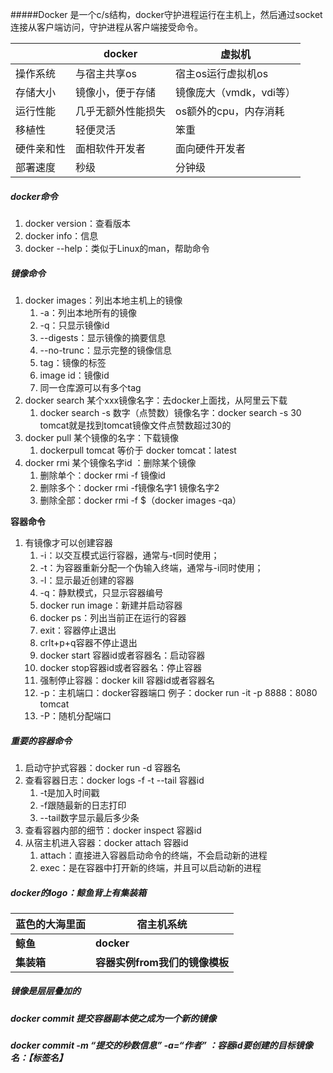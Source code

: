 #####Docker 是一个c/s结构，docker守护进程运行在主机上，然后通过socket连接从客户端访问，守护进程从客户端接受命令。

|            | docker             | 虚拟机                  |
| ---------- | ------------------ | ----------------------- |
| 操作系统   | 与宿主共享os       | 宿主os运行虚拟机os      |
| 存储大小   | 镜像小，便于存储   | 镜像庞大（vmdk，vdi等） |
| 运行性能   | 几乎无额外性能损失 | os额外的cpu，内存消耗   |
| 移植性     | 轻便灵活           | 笨重                    |
| 硬件亲和性 | 面相软件开发者     | 面向硬件开发者          |
| 部署速度   | 秒级               | 分钟级                  |

  ##### docker命令

1. docker version：查看版本
2. docker info：信息
3. docker --help：类似于Linux的man，帮助命令

##### 镜像命令

1. docker images：列出本地主机上的镜像 
   1. -a：列出本地所有的镜像
   2. -q：只显示镜像id
   3. --digests：显示镜像的摘要信息
   4. --no-trunc：显示完整的镜像信息
   5. tag：镜像的标签
   6. image id：镜像id
   7. 同一仓库源可以有多个tag
2. docker search 某个xxx镜像名字：去docker上面找，从阿里云下载
   1. docker search -s 数字（点赞数）镜像名字：docker search -s  30 tomcat就是找到tomcat镜像文件点赞数超过30的
3. docker pull 某个镜像的名字：下载镜像
   1. dockerpull tomcat 等价于 docker tomcat：latest
4. docker rmi 某个镜像名字id ：删除某个镜像
   1. 删除单个：docker rmi -f 镜像id
   2. 删除多个：docker rmi -f镜像名字1 镜像名字2
   3. 删除全部：docker rmi -f $（docker images -qa）

**容器命令**

1. 有镜像才可以创建容器
   1. -i：以交互模式运行容器，通常与-t同时使用；
   2. -t：为容器重新分配一个伪输入终端，通常与-i同时使用；
   3. -l：显示最近创建的容器
   4. -q：静默模式，只显示容器编号
   5. docker run image：新建并启动容器
   6. docker ps：列出当前正在运行的容器
   7. exit：容器停止退出
   8. crlt+p+q容器不停止退出
   9. docker start 容器id或者容器名：启动容器
   10. docker stop容器id或者容器名：停止容器
   11. 强制停止容器：docker kill 容器id或者容器名
   12. -p：主机端口：docker容器端口 例子：docker run -it -p 8888：8080 tomcat
   13. -P：随机分配端口

##### 重要的容器命令

1. 启动守护式容器：docker run -d 容器名
2. 查看容器日志：docker logs -f -t --tail 容器id
   1. -t是加入时间戳
   2. -f跟随最新的日志打印
   3. --tail数字显示最后多少条
3. 查看容器内部的细节：docker inspect 容器id
4. 从宿主机进入容器：docker  attach 容器id
   1. attach：直接进入容器启动命令的终端，不会启动新的进程
   2. exec：是在容器中打开新的终端，并且可以启动新的进程

##### docker的logo：鲸鱼背上有集装箱

| 蓝色的大海里面 | 宿主机系统                     |
| -------------- | ------------------------------ |
| **鲸鱼**       | **docker**                     |
| **集装箱**     | **容器实例from我们的镜像模板** |

##### 镜像是层层叠加的

##### docker commit 提交容器副本使之成为一个新的镜像

##### docker commit -m “提交的秒数信息” -a=“作者” ：容器id要创建的目标镜像名：【标签名】



